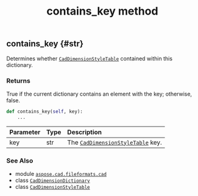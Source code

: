 ﻿---
title: contains_key method
second_title: Aspose.CAD for Python via .NET API References
description: 
type: docs
weight: 50
url: /python-net/aspose.cad.fileformats.cad/caddimensiondictionary/contains_key/
is_root: false
---

## contains_key {#str}

Determines whether [`CadDimensionStyleTable`](/cad/python-net/aspose.cad.fileformats.cad.cadtables/caddimensionstyletable) contained within this dictionary.


### Returns 


True if the current dictionary contains an element with the key; otherwise, false.


```python
def contains_key(self, key):
    ...
```


| Parameter | Type | Description |
| :- | :- | :- |
| key | str | The [`CadDimensionStyleTable`](/cad/python-net/aspose.cad.fileformats.cad.cadtables/caddimensionstyletable) key. |



### See Also
* module [`aspose.cad.fileformats.cad`](../../)
* class [`CadDimensionDictionary`](/cad/python-net/aspose.cad.fileformats.cad/caddimensiondictionary)
* class [`CadDimensionStyleTable`](/cad/python-net/aspose.cad.fileformats.cad.cadtables/caddimensionstyletable)

